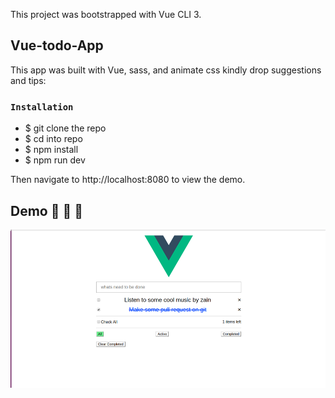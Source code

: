 

This project was bootstrapped with Vue CLI 3.

## Vue-todo-App

This app was built with Vue, sass, and animate css kindly drop suggestions and tips:

### `Installation`

- $ git clone the repo
- $ cd into repo
- $ npm install
- $ npm run dev

Then navigate to http://localhost:8080 to view the demo.


## Demo :sparkling_heart: :sparkling_heart: :sparkling_heart:

![Screenshot](img.png)